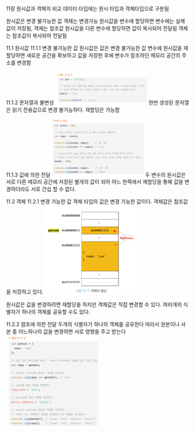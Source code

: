 11장 원시값과 객체의 비교
데이터 타입에는 원시 타입과 객체타입으로 구분됨
 
원시값은 변경 불가능한 값 객체는 변경가능
원시값을 변수에 할당하면 변수에는 실제 값이 저장됨, 객체는 참조값
원시값을 다른 변수에 할당하면 값이 복사되어 전달됨 객체는 참조값이 복사되어 전달됨

11.1 원시값
11.1.1 변경 불가능한 값
원시값은 값은 변경 불가능한 값
변수에 원시값을 재 할당하면 새로운 공간을 확보하고 값을 저장한 후에 변수가 참조하던 메모리 공간의 주소를 변경함

11.1.2 문자열과 불변성
<img src="image-34.png" alt="Alt text" width="50%" height="auto"/>
한번 생성된 문자열은 읽기 전용값으로 변경 불가능하다.
재할당은 가능함

11.1.3 값에 의한 전달
<img src="image-35.png" alt="Alt text" width="50%" height="auto"/>
두 변수의 원시값은 서로 다른 메모리 공간에 저장된 별개의 값이 되어 어느 한쪽에서 재할당을 통해 값을 변경하더라도 서로 간섭 할 수 없다.

11.2 객체
11.2.1 변경 가능한 값
객체 타입의 값은 변경 가능한 값이다.
객체값은 참조값을 저장하고 있다.
<img src="image-36.png" alt="Alt text" width="50%" height="auto"/>

원시값은 값을 변경하려면 재할당을 하지만
객체값은 직접 변경할 수 있다.
여러개의 식별자가 하나의 객체를 공유할 수도 있다.

11.2.2 참조에 의한 전달
두개의 식별자가 하나의 객체를 공유한다
따라서 원본이나 사본 중 어느하나의 값을 변경하면 서로 영향을 주고 받는다
<img src="image-37.png" alt="Alt text" width="50%" height="auto"/>